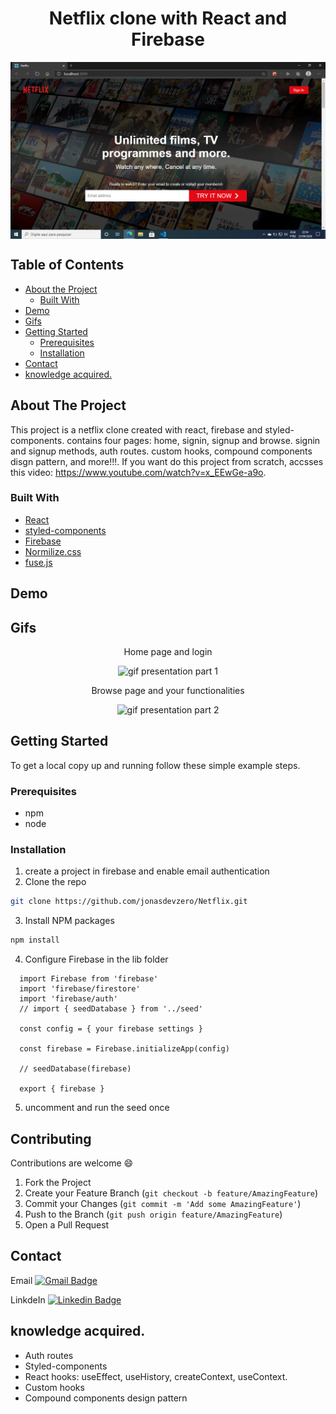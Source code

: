 <h1 align="center">Netflix clone with React and Firebase</h1>

<img src="https://github.com/jonasdevzero/Netflix/blob/master/readmeFiles/presentationImageForGitHub.png" alt="image presentation" align="center" />


<!-- TABLE OF CONTENTS -->
## Table of Contents

* [About the Project](#about-the-project)
  * [Built With](#built-with)
* [Demo](#demo)
* [Gifs](#gifs)
* [Getting Started](#getting-started)
  * [Prerequisites](#prerequisites)
  * [Installation](#installation)
* [Contact](#contact)
* [knowledge acquired.](#knowledge-acquired)

<!-- ABOUT THE PROJECT -->
## About The Project

This project is a netflix clone created with react, firebase and styled-components. contains four pages: home, signin, signup and browse. signin and signup methods, auth routes. custom hooks, compound components disgn pattern, and more!!!. If you want do this project from scratch, accsses this video: https://www.youtube.com/watch?v=x_EEwGe-a9o.

### Built With
* [React](https://reactjs.org/)
* [styled-components](https://styled-components.com/)
* [Firebase](https://firebase.google.com/)
* [Normilize.css](https://github.com/necolas/normalize.css/)
* [fuse.js](https://fusejs.io/)

## Demo


<!-- PRESENTATION -->
## Gifs

<p align="center">Home page and login</p>
<p align="center"><img src="https://github.com/jonasdevzero/Netflix/blob/master/readmeFiles/presentation-part1.gif" alt="gif presentation part 1"/></p>
<p align="center">Browse page and your functionalities</p>
<p align="center"><img src="https://github.com/jonasdevzero/Netflix/blob/master/readmeFiles/presentation-part2.gif" alt="gif presentation part 2"/></p>


<!-- GETTING STARTED -->
## Getting Started
To get a local copy up and running follow these simple example steps.

### Prerequisites
* npm
* node

### Installation

1. create a project in firebase and enable email authentication
2. Clone the repo
```sh
git clone https://github.com/jonasdevzero/Netflix.git
```
3. Install NPM packages
```sh
npm install
```
4. Configure Firebase in the lib folder
```JS
  import Firebase from 'firebase'
  import 'firebase/firestore'
  import 'firebase/auth'
  // import { seedDatabase } from '../seed'

  const config = { your firebase settings }

  const firebase = Firebase.initializeApp(config)

  // seedDatabase(firebase)

  export { firebase }
```
5. uncomment and run the seed once

<!-- CONTRIBUTING -->
## Contributing
Contributions are welcome :smile:

1. Fork the Project
2. Create your Feature Branch (`git checkout -b feature/AmazingFeature`)
3. Commit your Changes (`git commit -m 'Add some AmazingFeature'`)
4. Push to the Branch (`git push origin feature/AmazingFeature`)
5. Open a Pull Request

<!-- CONTACT -->
## Contact

Email  [![Gmail Badge](https://img.shields.io/badge/-jonasdevzero@gmail.com-c14438?style=flat-square&logo=Gmail&logoColor=white&link=mailto:jonasdevzero@gmail.com)](mailto:jonasdevzero@gmail.com)

LinkdeIn  [![Linkedin Badge](https://img.shields.io/badge/-Jonas%20%20de%20Oliveira-blue?style=flatsquare&logo=Linkedin&logoColor=white&link=https://www.linkedin.com/in/jonas-de-oliveira-0561961ab/)](https://www.linkedin.com/in/jonas-de-oliveira-0561961ab/)  





<!-- ACKNOWLEDGEMENTS -->
## knowledge acquired.

- Auth routes
- Styled-components
- React hooks: useEffect, useHistory, createContext, useContext.
- Custom hooks
- Compound components design pattern
